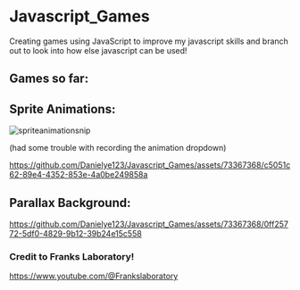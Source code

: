 # Javascript_Games

Creating games using JavaScript to improve my javascript skills and branch out to look into how else javascript can be used!

## Games so far:

## Sprite Animations:

![spriteanimationsnip](https://github.com/Danielye123/Javascript_Games/assets/73367368/18d45750-4a95-4cee-a960-2eeec383aa07)

(had some trouble with recording the animation dropdown)

https://github.com/Danielye123/Javascript_Games/assets/73367368/c5051c62-89e4-4352-853e-4a0be249858a

## Parallax Background:

https://github.com/Danielye123/Javascript_Games/assets/73367368/0ff25772-5df0-4829-9b12-39b24e15c558

### Credit to Franks Laboratory!
https://www.youtube.com/@Frankslaboratory
